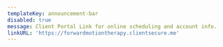 ```yaml
---
templateKey: announcement-bar
disabled: true
message: Client Portal Link for online scheduling and account info.
linkURL: 'https://forwardmotiontherapy.clientsecure.me'
---
```



